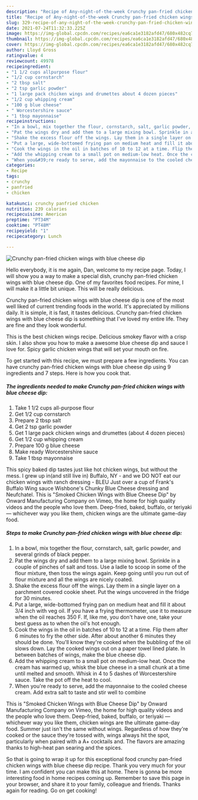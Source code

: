 ```yaml
---
description: "Recipe of Any-night-of-the-week Crunchy pan-fried chicken wings with blue cheese dip"
title: "Recipe of Any-night-of-the-week Crunchy pan-fried chicken wings with blue cheese dip"
slug: 329-recipe-of-any-night-of-the-week-crunchy-pan-fried-chicken-wings-with-blue-cheese-dip
date: 2021-07-24T11:32:33.225Z
image: https://img-global.cpcdn.com/recipes/ea6ca1e3182afd47/680x482cq70/crunchy-pan-fried-chicken-wings-with-blue-cheese-dip-recipe-main-photo.jpg
thumbnail: https://img-global.cpcdn.com/recipes/ea6ca1e3182afd47/680x482cq70/crunchy-pan-fried-chicken-wings-with-blue-cheese-dip-recipe-main-photo.jpg
cover: https://img-global.cpcdn.com/recipes/ea6ca1e3182afd47/680x482cq70/crunchy-pan-fried-chicken-wings-with-blue-cheese-dip-recipe-main-photo.jpg
author: Lloyd Gross
ratingvalue: 4
reviewcount: 49978
recipeingredient:
- "1 1/2 cups allpurpose flour"
- "1/2 cup cornstarch"
- "2 tbsp salt"
- "2 tsp garlic powder"
- "1 large pack chicken wings and drumettes about 4 dozen pieces"
- "1/2 cup whipping cream"
- "100 g blue cheese"
- " Worcestershire sauce"
- "1 tbsp mayonnaise"
recipeinstructions:
- "In a bowl, mix together the flour, cornstarch, salt, garlic powder, and several grinds of black pepper."
- "Pat the wings dry and add them to a large mixing bowl. Sprinkle in a couple of pinches of salt and toss. Use a ladle to scoop in some of the flour mixture, then toss the wings again. Keep going until you run out of flour mixture and all the wings are nicely coated."
- "Shake the excess flour off the wings. Lay them in a single layer on a parchment covered cookie sheet. Put the wings uncovered in the fridge for 30 minutes."
- "Put a large, wide-bottomed frying pan on medium heat and fill it about 3/4 inch with veg oil. If you have a frying thermometer, use it to measure when the oil reaches 350 F. If, like me, you don&#39;t have one, take your best guess as to when the oil&#39;s hot enough."
- "Cook the wings in the oil in batches of 10 to 12 at a time. Flip them after 6 minutes to fry the other side. After about another 6 minutes they should be done. You&#39;ll know they&#39;re cooked when the bubbling of the oil slows down. Lay the cooked wings out on a paper towel lined plate. In between batches of wings, make the blue cheese dip."
- "Add the whipping cream to a small pot on medium-low heat. Once the cream has warmed up, whisk the blue cheese in a small chunk at a time until melted and smooth. Whisk in 4 to 5 dashes of Worcestershire sauce. Take the pot off the heat to cool."
- "When you&#39;re ready to serve, add the mayonnaise to the cooled cheese cream. Add extra salt to taste and stir well to combine"
categories:
- Recipe
tags:
- crunchy
- panfried
- chicken

katakunci: crunchy panfried chicken 
nutrition: 239 calories
recipecuisine: American
preptime: "PT34M"
cooktime: "PT48M"
recipeyield: "1"
recipecategory: Lunch

---
```



![Crunchy pan-fried chicken wings with blue cheese dip](https://img-global.cpcdn.com/recipes/ea6ca1e3182afd47/680x482cq70/crunchy-pan-fried-chicken-wings-with-blue-cheese-dip-recipe-main-photo.jpg)

Hello everybody, it is me again, Dan, welcome to my recipe page. Today, I will show you a way to make a special dish, crunchy pan-fried chicken wings with blue cheese dip. One of my favorites food recipes. For mine, I will make it a little bit unique. This will be really delicious.

Crunchy pan-fried chicken wings with blue cheese dip is one of the most well liked of current trending foods in the world. It's appreciated by millions daily. It is simple, it is fast, it tastes delicious. Crunchy pan-fried chicken wings with blue cheese dip is something that I've loved my entire life. They are fine and they look wonderful.

This is the best chicken wings recipe. Delicious smokey flavor with a crisp skin. I also show you how to make a awesome blue cheese dip and sauce I love for. Spicy garlic chicken wings that will set your mouth on fire.


To get started with this recipe, we must prepare a few ingredients. You can have crunchy pan-fried chicken wings with blue cheese dip using 9 ingredients and 7 steps. Here is how you cook that.

<!--inarticleads1-->

##### The ingredients needed to make Crunchy pan-fried chicken wings with blue cheese dip:

1. Take 1 1/2 cups all-purpose flour
1. Get 1/2 cup cornstarch
1. Prepare 2 tbsp salt
1. Get 2 tsp garlic powder
1. Get 1 large pack chicken wings and drumettes (about 4 dozen pieces)
1. Get 1/2 cup whipping cream
1. Prepare 100 g blue cheese
1. Make ready  Worcestershire sauce
1. Take 1 tbsp mayonnaise


This spicy baked dip tastes just like hot chicken wings, but without the mess. I grew up in(and still live in) Buffalo, NY - and we DO NOT eat our chicken wings with ranch dressing - BLEU Just over a cup of Frank&#39;s Buffalo Wing sauce Wishbone&#39;s Chunky Blue Cheese dressing and Neufchatel. This is &#34;Smoked Chicken Wings with Blue Cheese Dip&#34; by Onward Manufacturing Company on Vimeo, the home for high quality videos and the people who love them. Deep-fried, baked, buffalo, or teriyaki — whichever way you like them, chicken wings are the ultimate game-day food. 

<!--inarticleads2-->

##### Steps to make Crunchy pan-fried chicken wings with blue cheese dip:

1. In a bowl, mix together the flour, cornstarch, salt, garlic powder, and several grinds of black pepper.
1. Pat the wings dry and add them to a large mixing bowl. Sprinkle in a couple of pinches of salt and toss. Use a ladle to scoop in some of the flour mixture, then toss the wings again. Keep going until you run out of flour mixture and all the wings are nicely coated.
1. Shake the excess flour off the wings. Lay them in a single layer on a parchment covered cookie sheet. Put the wings uncovered in the fridge for 30 minutes.
1. Put a large, wide-bottomed frying pan on medium heat and fill it about 3/4 inch with veg oil. If you have a frying thermometer, use it to measure when the oil reaches 350 F. If, like me, you don&#39;t have one, take your best guess as to when the oil&#39;s hot enough.
1. Cook the wings in the oil in batches of 10 to 12 at a time. Flip them after 6 minutes to fry the other side. After about another 6 minutes they should be done. You&#39;ll know they&#39;re cooked when the bubbling of the oil slows down. Lay the cooked wings out on a paper towel lined plate. In between batches of wings, make the blue cheese dip.
1. Add the whipping cream to a small pot on medium-low heat. Once the cream has warmed up, whisk the blue cheese in a small chunk at a time until melted and smooth. Whisk in 4 to 5 dashes of Worcestershire sauce. Take the pot off the heat to cool.
1. When you&#39;re ready to serve, add the mayonnaise to the cooled cheese cream. Add extra salt to taste and stir well to combine


This is &#34;Smoked Chicken Wings with Blue Cheese Dip&#34; by Onward Manufacturing Company on Vimeo, the home for high quality videos and the people who love them. Deep-fried, baked, buffalo, or teriyaki — whichever way you like them, chicken wings are the ultimate game-day food. Summer just isn&#39;t the same without wings. Regardless of how they&#39;re cooked or the sauce they&#39;re tossed with, wings always hit the spot, particularly when paired with a A+ cocktails and. The flavors are amazing thanks to high-heat pan searing and the spices. 

So that is going to wrap it up for this exceptional food crunchy pan-fried chicken wings with blue cheese dip recipe. Thank you very much for your time. I am confident you can make this at home. There is gonna be more interesting food in home recipes coming up. Remember to save this page in your browser, and share it to your family, colleague and friends. Thanks again for reading. Go on get cooking!
